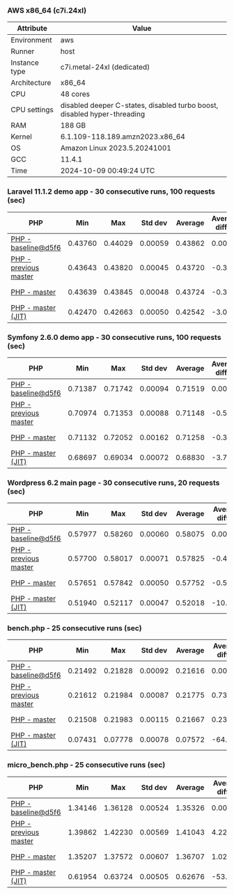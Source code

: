 ### AWS x86_64 (c7i.24xl)

|  Attribute    |     Value      |
|---------------|----------------|
| Environment   |aws|
| Runner        |host|
| Instance type |c7i.metal-24xl (dedicated)|
| Architecture  |x86_64
| CPU           |48 cores|
| CPU settings  |disabled deeper C-states, disabled turbo boost, disabled hyper-threading|
| RAM           |188 GB|
| Kernel        |6.1.109-118.189.amzn2023.x86_64|
| OS            |Amazon Linux 2023.5.20241001|
| GCC           |11.4.1|
| Time          |2024-10-09 00:49:24 UTC|

### Laravel 11.1.2 demo app - 30 consecutive runs, 100 requests (sec)

|     PHP     |     Min     |     Max     |    Std dev   |   Average  |  Average diff % |   Median   | Median diff % |     Memory    |
|-------------|-------------|-------------|--------------|------------|-----------------|------------|---------------|---------------|
|[PHP - baseline@d5f6](https://github.com/php/php-src/commit/d5f6e56610)|0.43760|0.44029|0.00059|0.43862|0.00%|0.43855|0.00%|41.86 MB|
|[PHP - previous master](https://github.com/php/php-src/commit/edc94a8d21)|0.43643|0.43820|0.00045|0.43720|-0.32%|0.43717|-0.32%|41.76 MB|
|[PHP - master](https://github.com/php/php-src/commit/dd0ced3046)|0.43639|0.43845|0.00048|0.43724|-0.32%|0.43713|-0.32%|41.76 MB|
|[PHP - master (JIT)](https://github.com/php/php-src/commit/dd0ced3046)|0.42470|0.42663|0.00050|0.42542|-3.01%|0.42532|-3.02%|50.80 MB|

### Symfony 2.6.0 demo app - 30 consecutive runs, 100 requests (sec)

|     PHP     |     Min     |     Max     |    Std dev   |   Average  |  Average diff % |   Median   | Median diff % |     Memory    |
|-------------|-------------|-------------|--------------|------------|-----------------|------------|---------------|---------------|
|[PHP - baseline@d5f6](https://github.com/php/php-src/commit/d5f6e56610)|0.71387|0.71742|0.00094|0.71519|0.00%|0.71489|0.00%|37.38 MB|
|[PHP - previous master](https://github.com/php/php-src/commit/edc94a8d21)|0.70974|0.71353|0.00088|0.71148|-0.52%|0.71147|-0.48%|37.34 MB|
|[PHP - master](https://github.com/php/php-src/commit/dd0ced3046)|0.71132|0.72052|0.00162|0.71258|-0.36%|0.71236|-0.35%|37.34 MB|
|[PHP - master (JIT)](https://github.com/php/php-src/commit/dd0ced3046)|0.68697|0.69034|0.00072|0.68830|-3.76%|0.68827|-3.72%|44.51 MB|

### Wordpress 6.2 main page - 30 consecutive runs, 20 requests (sec)

|     PHP     |     Min     |     Max     |    Std dev   |   Average  |  Average diff % |   Median   | Median diff % |     Memory    |
|-------------|-------------|-------------|--------------|------------|-----------------|------------|---------------|---------------|
|[PHP - baseline@d5f6](https://github.com/php/php-src/commit/d5f6e56610)|0.57977|0.58260|0.00060|0.58075|0.00%|0.58078|0.00%|43.00 MB|
|[PHP - previous master](https://github.com/php/php-src/commit/edc94a8d21)|0.57700|0.58017|0.00071|0.57825|-0.43%|0.57822|-0.44%|42.90 MB|
|[PHP - master](https://github.com/php/php-src/commit/dd0ced3046)|0.57651|0.57842|0.00050|0.57752|-0.56%|0.57743|-0.58%|42.90 MB|
|[PHP - master (JIT)](https://github.com/php/php-src/commit/dd0ced3046)|0.51940|0.52117|0.00047|0.52018|-10.43%|0.52010|-10.45%|61.93 MB|

### bench.php - 25 consecutive runs (sec)

|     PHP     |     Min     |     Max     |    Std dev   |   Average  |  Average diff % |   Median   | Median diff % |     Memory    |
|-------------|-------------|-------------|--------------|------------|-----------------|------------|---------------|---------------|
|[PHP - baseline@d5f6](https://github.com/php/php-src/commit/d5f6e56610)|0.21492|0.21828|0.00092|0.21616|0.00%|0.21591|0.00%|26.16 MB|
|[PHP - previous master](https://github.com/php/php-src/commit/edc94a8d21)|0.21612|0.21984|0.00087|0.21775|0.73%|0.21761|0.79%|26.13 MB|
|[PHP - master](https://github.com/php/php-src/commit/dd0ced3046)|0.21508|0.21983|0.00115|0.21667|0.23%|0.21646|0.26%|26.19 MB|
|[PHP - master (JIT)](https://github.com/php/php-src/commit/dd0ced3046)|0.07431|0.07778|0.00078|0.07572|-64.97%|0.07551|-65.03%|27.35 MB|

### micro_bench.php - 25 consecutive runs (sec)

|     PHP     |     Min     |     Max     |    Std dev   |   Average  |  Average diff % |   Median   | Median diff % |     Memory    |
|-------------|-------------|-------------|--------------|------------|-----------------|------------|---------------|---------------|
|[PHP - baseline@d5f6](https://github.com/php/php-src/commit/d5f6e56610)|1.34146|1.36128|0.00524|1.35326|0.00%|1.35404|0.00%|20.42 MB|
|[PHP - previous master](https://github.com/php/php-src/commit/edc94a8d21)|1.39862|1.42230|0.00569|1.41043|4.22%|1.41107|4.21%|20.39 MB|
|[PHP - master](https://github.com/php/php-src/commit/dd0ced3046)|1.35207|1.37572|0.00607|1.36707|1.02%|1.36751|0.99%|20.44 MB|
|[PHP - master (JIT)](https://github.com/php/php-src/commit/dd0ced3046)|0.61954|0.63724|0.00505|0.62676|-53.68%|0.62540|-53.81%|21.76 MB|
